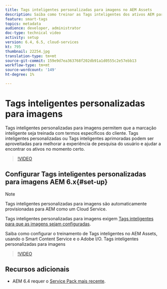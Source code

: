 ```yaml
---
title: Tags inteligentes personalizadas para imagens no AEM Assets
description: Saiba como treinar as Tags inteligentes dos ativos AEM para aplicar termos personalizados aos ativos.
feature: smart-tags
topics: metadata
audience: developer, administrator
doc-type: technical video
activity: setup
version: 6.4, 6.5, cloud-services
kt: 795
thumbnail: 22254.jpg
translation-type: tm+mt
source-git-commit: 159e9d7ea363768f202db91a1d0555c2e57ebb13
workflow-type: tm+mt
source-wordcount: '149'
ht-degree: 1%

---
```



# Tags inteligentes personalizadas para imagens

Tags inteligentes personalizadas para imagens permitem que a marcação inteligente seja treinada com termos específicos do cliente.
Tags inteligentes personalizadas ou Tags inteligentes aprimoradas podem ser aproveitadas para melhorar a experiência de pesquisa do usuário e ajudar a encontrar os ativos no momento certo.

>[!VIDEO](https://video.tv.adobe.com/v/22254/?quality=12&learn=on)

## Configurar Tags inteligentes personalizadas para imagens AEM 6.x{#set-up}

>[!NOTE]
> Tags inteligentes personalizadas para imagens são automaticamente provisionadas para AEM como um Cloud Service.

Tags inteligentes personalizadas para imagens exigem [Tags inteligentes para que as imagens sejam configuradas](./image-smart-tags.md#set-up).

Saiba como configurar o treinamento de Tags inteligentes no AEM Assets, usando o Smart Content Service e o Adobe I/O. Tags inteligentes personalizadas para imagens

>[!VIDEO](https://video.tv.adobe.com/v/23405/?quality=12&learn=on)

## Recursos adicionais

* AEM 6.4 requer o [Service Pack mais recente](https://docs.adobe.com/content/help/en/experience-manager-release-information/aem-release-updates/aem-releases-updates.html#aem-64).


